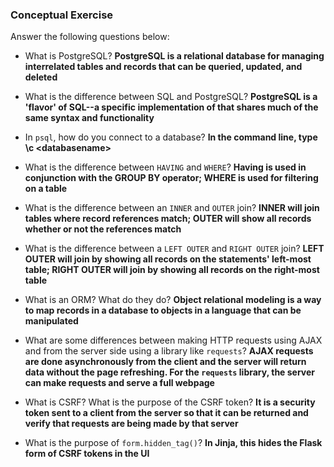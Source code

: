 ### Conceptual Exercise

Answer the following questions below:

- What is PostgreSQL?
**PostgreSQL is a relational database for managing interrelated tables and records that can be queried, updated, and deleted**

- What is the difference between SQL and PostgreSQL?
**PostgreSQL is a 'flavor' of SQL--a specific implementation of that shares much of the same syntax and functionality**

- In `psql`, how do you connect to a database?
**In the command line, type \c \<databasename\>**

- What is the difference between `HAVING` and `WHERE`?
**Having is used in conjunction with the GROUP BY operator; WHERE is used for filtering on a table**
- What is the difference between an `INNER` and `OUTER` join?
**INNER will join tables where record references match; OUTER will show all records whether or not the references match**
- What is the difference between a `LEFT OUTER` and `RIGHT OUTER` join?
**LEFT OUTER will join by showing all records on the statements' left-most table; RIGHT OUTER will join by showing all records on the right-most table**
- What is an ORM? What do they do?
**Object relational modeling is a way to map records in a database to objects in a language that can be manipulated**
- What are some differences between making HTTP requests using AJAX 
  and from the server side using a library like `requests`?
**AJAX requests are done asynchronously from the client and the server will return data without the page refreshing. For the `requests` library, the server can make requests and serve a full webpage**
- What is CSRF? What is the purpose of the CSRF token?
**It is a security token sent to a client from the server so that it can be returned and verify that requests are being made by that server**
- What is the purpose of `form.hidden_tag()`?
**In Jinja, this hides the Flask form of CSRF tokens in the UI** 